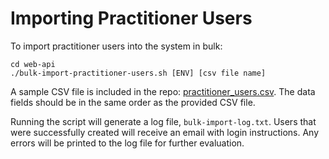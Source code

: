 # Importing Practitioner Users

To import practitioner users into the system in bulk:

```
cd web-api
./bulk-import-practitioner-users.sh [ENV] [csv file name]
```

A sample CSV file is included in the repo: [practitioner_users.csv](../web-api/practitioner_users.csv). The data fields should be in the same order as the provided CSV file.

Running the script will generate a log file, `bulk-import-log.txt`. Users that were successfully created will receive an email with login instructions. Any errors will be printed to the log file for further evaluation.